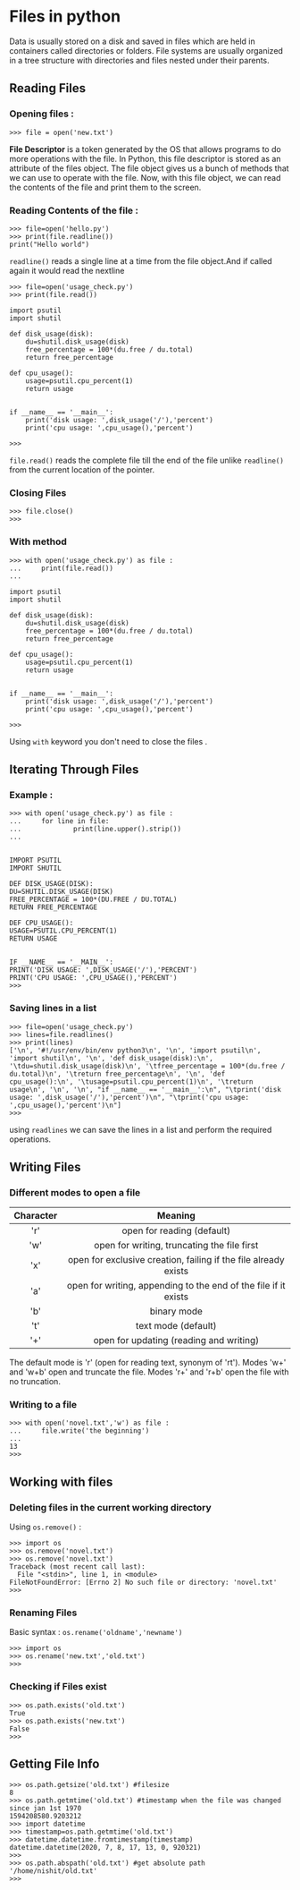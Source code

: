 <h1> Files in python </h1>


Data is usually stored on a disk and saved in
files which are held in
containers called directories or folders.
File systems are usually organized in
a tree structure with directories
and files nested under their parents. 

<h2> Reading Files </h2>

<h3>Opening files :</h3>

```python3
>>> file = open('new.txt')
```

<b>File Descriptor</b> is a token generated by the OS
that allows programs to do more operations with the file.
In Python, this file descriptor is
stored as an attribute of the files object.
The file object gives us a bunch of
methods that we can use to operate with the file.
Now, with this file object,
we can read the contents
of the file and print them to the screen. 

<h3>Reading Contents of the file :</h3>

``` python3
>>> file=open('hello.py')
>>> print(file.readline())
print("Hello world")
```
`readline()` reads a single line at a time from the file object.And if called again it would read the nextline

```python3
>>> file=open('usage_check.py')
>>> print(file.read())

import psutil
import shutil

def disk_usage(disk):
	du=shutil.disk_usage(disk)
	free_percentage = 100*(du.free / du.total)
	return free_percentage

def cpu_usage():
	usage=psutil.cpu_percent(1)
	return usage


if __name__ == '__main__':
	print('disk usage: ',disk_usage('/'),'percent')
	print('cpu usage: ',cpu_usage(),'percent')

>>> 
```

`file.read()` reads the complete file till the end of the file unlike `readline()` from the current location of the pointer.

<h3> Closing Files </h3>

```python3
>>> file.close()
>>> 
```

<h3> With method </h3>

```python3
>>> with open('usage_check.py') as file :
...     print(file.read())
... 

import psutil
import shutil

def disk_usage(disk):
	du=shutil.disk_usage(disk)
	free_percentage = 100*(du.free / du.total)
	return free_percentage

def cpu_usage():
	usage=psutil.cpu_percent(1)
	return usage


if __name__ == '__main__':
	print('disk usage: ',disk_usage('/'),'percent')
	print('cpu usage: ',cpu_usage(),'percent')

>>> 

```
Using `with` keyword you don't need to close the files .

<h2> Iterating Through Files </h2>

<h3> Example : </h3>

```python3
>>> with open('usage_check.py') as file :
...     for line in file:
...             print(line.upper().strip())
... 


IMPORT PSUTIL
IMPORT SHUTIL

DEF DISK_USAGE(DISK):
DU=SHUTIL.DISK_USAGE(DISK)
FREE_PERCENTAGE = 100*(DU.FREE / DU.TOTAL)
RETURN FREE_PERCENTAGE

DEF CPU_USAGE():
USAGE=PSUTIL.CPU_PERCENT(1)
RETURN USAGE


IF __NAME__ == '__MAIN__':
PRINT('DISK USAGE: ',DISK_USAGE('/'),'PERCENT')
PRINT('CPU USAGE: ',CPU_USAGE(),'PERCENT')
>>> 
```

<h3> Saving lines in a list </h3>

```python3
>>> file=open('usage_check.py')
>>> lines=file.readlines()
>>> print(lines)
['\n', '#!/usr/env/bin/env python3\n', '\n', 'import psutil\n', 'import shutil\n', '\n', 'def disk_usage(disk):\n', '\tdu=shutil.disk_usage(disk)\n', '\tfree_percentage = 100*(du.free / du.total)\n', '\treturn free_percentage\n', '\n', 'def cpu_usage():\n', '\tusage=psutil.cpu_percent(1)\n', '\treturn usage\n', '\n', '\n', "if __name__ == '__main__':\n", "\tprint('disk usage: ',disk_usage('/'),'percent')\n", "\tprint('cpu usage: ',cpu_usage(),'percent')\n"]
>>> 
```

using `readlines` we can save the lines in a list and perform the required operations.

<h2> Writing Files </h2>

<h3> Different modes to open a file </h3>


| Character 	| Meaning 	|
|:-:	|:-:	|
| 'r' 	| open for reading (default) 	|
| 'w' 	| open for writing, truncating the file first 	|
| 'x' 	| open for exclusive creation, failing if the file already exists 	|
| 'a' 	| open for writing, appending to the end of the file if it exists 	|
| 'b' 	| binary mode 	|
| 't' 	| text mode (default) 	|
| '+' 	| open for updating (reading and writing) 	|

The default mode is 'r' (open for reading text, synonym of 'rt'). Modes 'w+' and 'w+b' open and truncate the file. Modes 'r+' and 'r+b' open the file with no truncation.

<h3> Writing to a file </h3>

```python3
>>> with open('novel.txt','w') as file :
...     file.write('the beginning')
... 
13
>>> 

```

<h2> Working with files </h2>

<h3> Deleting files in the current working directory </h3>

Using `os.remove()` :

```python3
>>> import os
>>> os.remove('novel.txt')
>>> os.remove('novel.txt')
Traceback (most recent call last):
  File "<stdin>", line 1, in <module>
FileNotFoundError: [Errno 2] No such file or directory: 'novel.txt'
>>> 
```
<h3> Renaming Files </h3>

Basic syntax :
`os.rename('oldname','newname')`


```python3
>>> import os
>>> os.rename('new.txt','old.txt')
>>> 
```

<h3> Checking if Files exist </h3>

```python3
>>> os.path.exists('old.txt')
True
>>> os.path.exists('new.txt')
False
>>> 
```

<h2> Getting File Info </h2>

```python3
>>> os.path.getsize('old.txt') #filesize
8
>>> os.path.getmtime('old.txt') #timestamp when the file was changed since jan 1st 1970
1594208580.9203212
>>> import datetime
>>> timestamp=os.path.getmtime('old.txt')
>>> datetime.datetime.fromtimestamp(timestamp)
datetime.datetime(2020, 7, 8, 17, 13, 0, 920321)
>>> 
>>> os.path.abspath('old.txt') #get absolute path
'/home/nishit/old.txt'
>>> 

```


